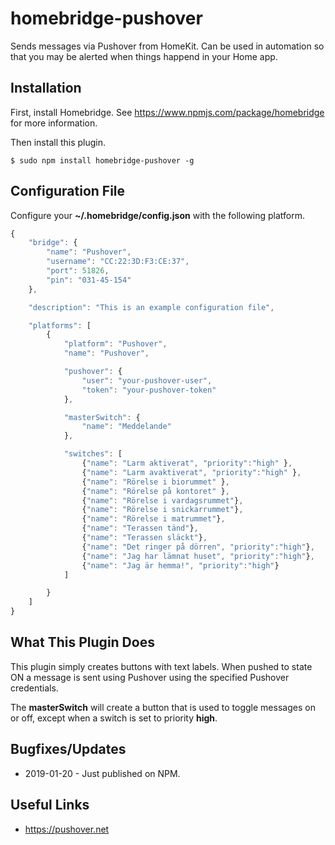 # homebridge-pushover

Sends messages via Pushover from HomeKit. Can be used in automation 
so that you may be alerted when things happend in your Home app.

## Installation

First, install Homebridge. See https://www.npmjs.com/package/homebridge
for more information.

Then install this plugin.

    $ sudo npm install homebridge-pushover -g

## Configuration File

Configure your **~/.homebridge/config.json** with the following platform.


```javascript
{
    "bridge": {
        "name": "Pushover",
        "username": "CC:22:3D:F3:CE:37",
        "port": 51826,
        "pin": "031-45-154"
    },

    "description": "This is an example configuration file",

    "platforms": [
        {
            "platform": "Pushover",
            "name": "Pushover",

            "pushover": {
                "user": "your-pushover-user",
                "token": "your-pushover-token"
            },

            "masterSwitch": {
                "name": "Meddelande"
            },

            "switches": [
                {"name": "Larm aktiverat", "priority":"high" },
                {"name": "Larm avaktiverat", "priority":"high" },
                {"name": "Rörelse i biorummet" },
                {"name": "Rörelse på kontoret" },
                {"name": "Rörelse i vardagsrummet"},
                {"name": "Rörelse i snickarrummet"},
                {"name": "Rörelse i matrummet"},
                {"name": "Terassen tänd"},
                {"name": "Terassen släckt"},
                {"name": "Det ringer på dörren", "priority":"high"},
                {"name": "Jag har lämnat huset", "priority":"high"},
                {"name": "Jag är hemma!", "priority":"high"}
            ]

        }
    ]
}

```
## What This Plugin Does

This plugin simply creates buttons with text labels. When pushed to state ON
a message is sent using Pushover using the specified Pushover credentials.

The **masterSwitch** will create a button that is used to toggle
messages on or off, except when a switch is set to priority **high**.

## Bugfixes/Updates

* 2019-01-20 - Just published on NPM.

## Useful Links

* https://pushover.net
